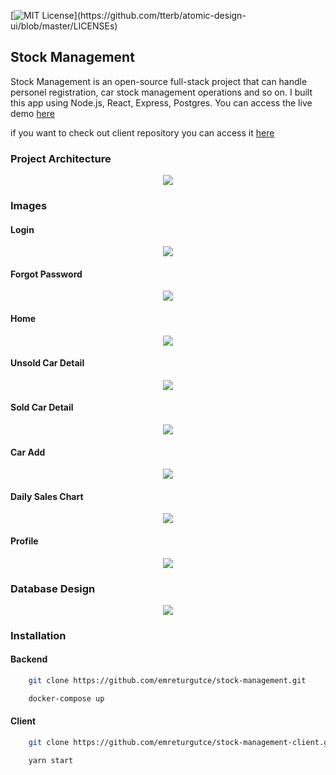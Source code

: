 [![MIT License](https://img.shields.io/apm/l/atomic-design-ui.svg?)](https://github.com/tterb/atomic-design-ui/blob/master/LICENSEs)

## Stock Management

Stock Management is an open-source full-stack project that can handle personel registration, car stock management operations and so on. I built this app using Node.js, React, Express, Postgres. You can access the live demo [here](https://stock-management-app.netlify.app)

if you want to check out client repository you can access it [here](https://github.com/emreturgutce/stock-management-client)

### Project Architecture

<p align="center">
    <img src="photos/architecture.png" />
</p>

### Images

#### Login

<p align="center">
    <img src="photos/login.png" />
</p>

#### Forgot Password

<p align="center">
    <img src="photos/forgot-password.png" />
</p>

#### Home

<p align="center">
    <img src="photos/homepage.png" />
</p>

#### Unsold Car Detail

<p align="center">
    <img src="photos/unsold-car-detail.png" />
</p>

#### Sold Car Detail

<p align="center">
    <img src="photos/sold-car-detail.png" />
</p>

#### Car Add

<p align="center">
    <img src="photos/add-car.png" />
</p>

#### Daily Sales Chart

<p align="center">
    <img src="photos/chart.jpg" />
</p>

#### Profile

<p align="center">
    <img src="photos/profile.jpg" />
</p>

### Database Design

<p align="center">
    <img src="photos/db-design.png" />
</p>

### Installation

#### Backend

```bash
    git clone https://github.com/emreturgutce/stock-management.git
```

```bash
    docker-compose up
```

#### Client

```bash
    git clone https://github.com/emreturgutce/stock-management-client.git
```

```bash
    yarn start
```
